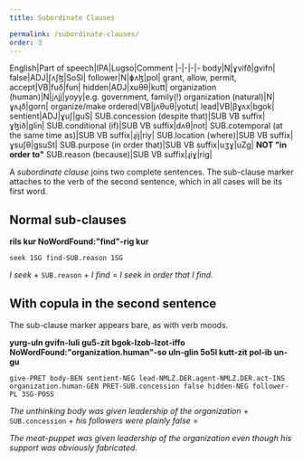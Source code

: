 ```yaml
---
title: Subordinate Clauses

permalink: /subordinate-clauses/
order: 3
---
```


English|Part of speech|IPA|Lugso|Comment
|-|-|-|-
body|N|ɣvifð|gvifn|
false|ADJ|ʃʌʃɮ|SoSl|
follower|N|ɸʌɮ|pol|
grant, allow, permit, accept|VB|fuð|fun|
hidden|ADJ|xuθθ|kutt|
organization (human)|N|jʌjj|yoyy|e.g. government, family(!)
organization (natural)|N|ɣʌɻð|gorn|
organize/make ordered|VB|jʌθuθ|yotut|
lead|VB|βɣʌx|bgok|
sentient|ADJ|ɣuʃ|guS|
SUB.concession (despite that)|SUB VB suffix|ɣɮið|glin|
SUB.conditional (if)|SUB VB suffix|dʌθ|not|
SUB.cotemporal (at the same time as)|SUB VB suffix|ɻij|riy|
SUB.location (where)|SUB VB suffix|ɣsuʃθ|gsuSt|
SUB.purpose (in order that)|SUB VB suffix|uʒɣ|uZg| **NOT "in order to"**
SUB.reason (because)|SUB VB suffix|ɻiɣ|rig|

A _subordinate clause_ joins two complete sentences. The sub-clause marker attaches to the verb of the second sentence, which in all cases will be its first word.

## Normal sub-clauses

**rils kur NoWordFound:"find"-rig kur**

`seek 1SG find-SUB.reason 1SG`

_I seek_ + `SUB.reason` + _I find_ = _I seek in order that I find._

## With copula in the second sentence

The sub-clause marker appears bare, as with verb moods.

**yurg-uln gvifn-luli gu5-zit bgok-lzob-lzot-iffo NoWordFound:"organization.human"-so uln-glin 5o5l kutt-zit pol-ib un-gu**

`give-PRET body-BEN sentient-NEG lead-NMLZ.DER.agent-NMLZ.DER.act-INS organization.human-GEN PRET-SUB.concession false hidden-NEG follower-PL 3SG-POSS`

_The unthinking body was given leadership of the organization_ + `SUB.concession` + _his followers were plainly false_ =

_The meat-puppet was given leadership of the organization even though his support was obviously fabricated._
